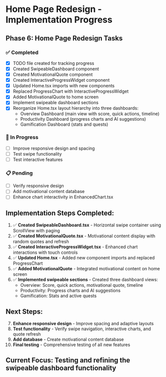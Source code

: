 # Home Page Redesign - Implementation Progress

## Phase 6: Home Page Redesign Tasks

### ✅ Completed
- [x] TODO file created for tracking progress
- [x] Created SwipeableDashboard component
- [x] Created MotivationalQuote component  
- [x] Created InteractiveProgressWidget component
- [x] Updated Home.tsx imports with new components
- [x] Replaced ProgressChart with InteractiveProgressWidget
- [x] Added MotivationalQuote to home screen
- [x] Implement swipeable dashboard sections
- [x] Reorganize Home.tsx layout hierarchy into three dashboards:
  - Overview Dashboard (main view with score, quick actions, timeline)
  - Productivity Dashboard (progress charts and AI suggestions)
  - Gamification Dashboard (stats and quests)

### 🔄 In Progress
- [ ] Improve responsive design and spacing
- [ ] Test swipe functionality
- [ ] Test interactive features

### 📋 Pending
- [ ] Verify responsive design
- [ ] Add motivational content database
- [ ] Enhance chart interactivity in EnhancedChart.tsx

## Implementation Steps Completed:

1. ✅ **Created SwipeableDashboard.tsx** - Horizontal swipe container using ScrollView with paging
2. ✅ **Created MotivationalQuote.tsx** - Motivational content display with random quotes and refresh
3. ✅ **Created InteractiveProgressWidget.tsx** - Enhanced chart interactions with touch controls
4. ✅ **Updated Home.tsx** - Added new component imports and replaced ProgressChart
5. ✅ **Added MotivationalQuote** - Integrated motivational content on home screen
6. ✅ **Implemented swipeable sections** - Created three dashboard views:
   - Overview: Score, quick actions, motivational quote, timeline
   - Productivity: Progress charts and AI suggestions
   - Gamification: Stats and active quests

## Next Steps:

7. **Enhance responsive design** - Improve spacing and adaptive layouts
8. **Test functionality** - Verify swipe navigation, interactive charts, and quote refresh
9. **Add database** - Create motivational content database
10. **Final testing** - Comprehensive testing of all new features

## Current Focus: Testing and refining the swipeable dashboard functionality
